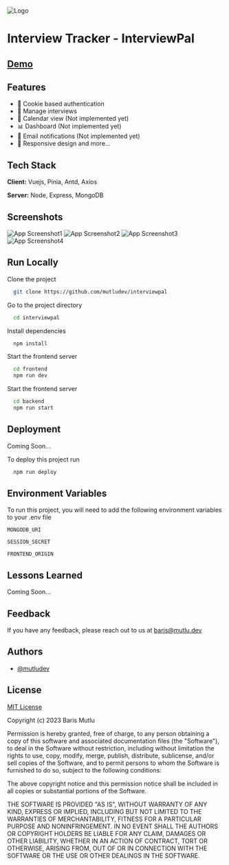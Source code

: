
![Logo](https://github.com/mutludev/interviewpal/assets/43097444/7788f8ef-c7da-41eb-acfe-504b3b5c6b1e)


# Interview Tracker - InterviewPal


## [Demo](https://interviewpal.mutlu.dev)


## Features

- 🍪 Cookie based authentication
- 📝 Manage interviews 
- 📅 Calendar view (Not implemented yet)
- 📊 Dashboard (Not implemented yet)
- 📧 Email notifications (Not implemented yet)
- 📱 Responsive design and more...

## Tech Stack

**Client:** Vuejs, Pinia, Antd, Axios

**Server:** Node, Express, MongoDB


## Screenshots

![App Screenshot1](https://github.com/mutludev/interviewpal/assets/43097444/891471d1-99b2-45a1-a50d-adaf1dc773b5)
![App Screenshot2](https://github.com/mutludev/interviewpal/assets/43097444/26f34944-03ff-4c95-8708-8c68ac735811)
![App Screenshot3](https://github.com/mutludev/interviewpal/assets/43097444/eb2dbf21-fa70-418c-b2cb-44d1d14f1d18)
![App Screenshot4](https://github.com/mutludev/interviewpal/assets/43097444/a3686be6-c469-4caf-b7ac-099e081a7359)


## Run Locally

Clone the project

```bash
  git clone https://github.com/mutludev/interviewpal
```

Go to the project directory

```bash
  cd interviewpal
```

Install dependencies

```bash
  npm install
```

Start the frontend server

```bash
  cd frontend
  npm run dev
```

Start the frontend server

```bash
  cd backend
  npm run start
```

## Deployment

Coming Soon...

To deploy this project run

```bash
  npm run deploy
```


## Environment Variables

To run this project, you will need to add the following environment variables to your .env file

`MONGODB_URI`

`SESSION_SECRET`

`FRONTEND_ORIGIN`

## Lessons Learned

Coming Soon...


## Feedback

If you have any feedback, please reach out to us at baris@mutlu.dev


## Authors

- [@mutludev](https://www.github.com/mutludev)


## License

[MIT License](https://github.com/mutludev/interviewpal/blob/master/LICENSE)

Copyright (c) 2023 Baris Mutlu

Permission is hereby granted, free of charge, to any person obtaining a copy
of this software and associated documentation files (the "Software"), to deal
in the Software without restriction, including without limitation the rights
to use, copy, modify, merge, publish, distribute, sublicense, and/or sell
copies of the Software, and to permit persons to whom the Software is
furnished to do so, subject to the following conditions:

The above copyright notice and this permission notice shall be included in all
copies or substantial portions of the Software.

THE SOFTWARE IS PROVIDED "AS IS", WITHOUT WARRANTY OF ANY KIND, EXPRESS OR
IMPLIED, INCLUDING BUT NOT LIMITED TO THE WARRANTIES OF MERCHANTABILITY,
FITNESS FOR A PARTICULAR PURPOSE AND NONINFRINGEMENT. IN NO EVENT SHALL THE
AUTHORS OR COPYRIGHT HOLDERS BE LIABLE FOR ANY CLAIM, DAMAGES OR OTHER
LIABILITY, WHETHER IN AN ACTION OF CONTRACT, TORT OR OTHERWISE, ARISING FROM,
OUT OF OR IN CONNECTION WITH THE SOFTWARE OR THE USE OR OTHER DEALINGS IN THE
SOFTWARE.
